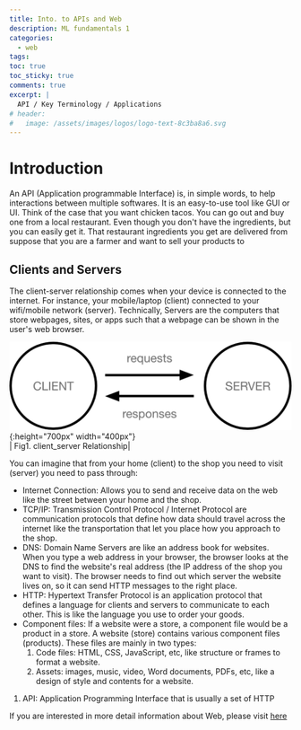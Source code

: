 ```yaml
---
title: Into. to APIs and Web
description: ML fundamentals 1
categories:
  - web
tags:
toc: true
toc_sticky: true
comments: true
excerpt: |
  API / Key Terminology / Applications
# header:
#   image: /assets/images/logos/logo-text-8c3ba8a6.svg
---
```

# Introduction
An API (Application programmable Interface) is, in simple words, to help interactions between multiple softwares. It is an easy-to-use tool like GUI or UI.
Think of the case that you want chicken tacos. You can go out and buy one from a local restaurant. Even though you don't have the ingredients, but you can easily get it. That restaurant ingredients you get are delivered from suppose that you are a farmer and want to sell your products to

## Clients and Servers
The client-server relationship comes when your device is connected to the internet. For instance, your mobile/laptop (client) connected to your wifi/mobile network (server). Technically, Servers are the computers that store webpages, sites, or apps such that a webpage can be shown in the user's web browser.

![client_server](/assets/images/intro_api/client_server.png){:height="700px" width="400px"}  
| Fig1. client_server Relationship|

You can imagine that from your home (client) to the shop you need to visit (server) you need to pass through:
- Internet Connection: Allows you to send and receive data on the web like the street between your home and the shop.
- TCP/IP: Transmission Control Protocol / Internet Protocol are communication protocols that define how data should travel across the internet like the transportation that let you place how you approach to the shop.
- DNS: Domain Name Servers are like an address book for websites. When you type a web address in your browser, the browser looks at the DNS to find the website's real address (the IP address of the shop you want to visit). The browser needs to find out which server the website lives on, so it can send HTTP messages to the right place.
- HTTP: Hypertext Transfer Protocol is an application protocol that defines a language for clients and servers to communicate to each other. This is like the language you use to order your goods.
- Component files: If a website were a store, a component file would be a product in a store. A website (store) contains various  component files (products). These files are mainly in two types:
  1. Code files: HTML, CSS, JavaScript, etc, like structure or frames to format a website.
  2. Assets: images, music, video, Word documents, PDFs, etc, like a design of style and contents for a website.
1. API: Application Programming Interface that is usually a set of HTTP

If you are interested in more detail information about Web, please visit [here](https://developer.mozilla.org/en-US/docs/Learn/Getting_started_with_the_web/How_the_Web_works)
